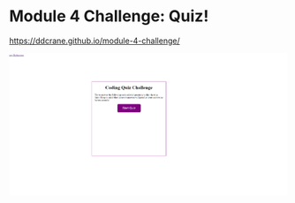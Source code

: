 # Module 4 Challenge: Quiz!

https://ddcrane.github.io/module-4-challenge/

<img src="./assets/screenshot/screenshot-bg.png" />